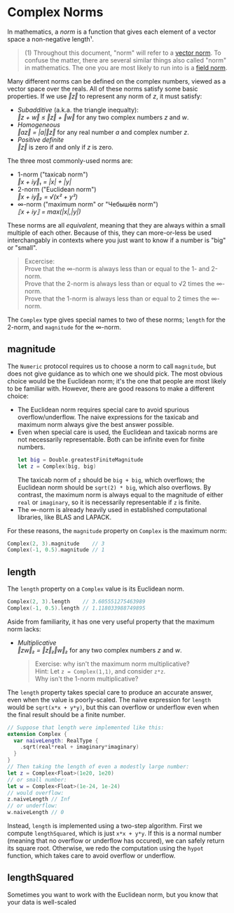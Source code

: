 # Complex Norms
In mathematics, a *norm* is a function that gives each element of a vector space a non-negative length¹.

> (1) Throughout this document, "norm" will refer to a [vector norm](https://en.wikipedia.org/wiki/Norm_(mathematics)).
> To confuse the matter, there are several similar things also called "norm" in mathematics.
> The one you are most likely to run into is a [field norm](https://en.wikipedia.org/wiki/Field_norm).

Many different norms can be defined on the complex numbers, viewed as a vector space over the reals.
All of these norms satisfy some basic properties. If we use *‖z‖* to represent any norm of *z*, it must satisfy:

- *Subadditive* (a.k.a. the triangle inequalty):    
  *‖z + w‖ ≤ ‖z‖ + ‖w‖* for any two complex numbers *z* and *w*.
- *Homogeneous*  
  *‖az‖ = |a|‖z‖* for any real number *a* and complex number *z*.
- *Positive definite*  
  *‖z‖* is zero if and only if *z* is zero.

The three most commonly-used norms are:

- 1-norm ("taxicab norm")  
  *‖x + iy‖₁ = |x| + |y|*
- 2-norm ("Euclidean norm")  
  *‖x + iy‖₂ = √(x² + y²)*
- ∞-norm ("maximum norm" or "Чебышёв norm")  
  *⟦x + iy⟧ = max(|x|,|y|)*

These norms are all *equivalent*, meaning that they are always within a small multiple of each other.
Because of this, they can more-or-less be used interchangably in contexts where you just want to know if a number is "big" or "small".

> Excercise:  
> Prove that the ∞-norm is always less than or equal to the 1- and 2-norm.  
> Prove that the 2-norm is always less than or equal to √2 times the ∞-norm.  
> Prove that the 1-norm is always less than or equal to 2 times the ∞-norm.  

The `Complex` type gives special names to two of these norms; `length` for the 2-norm, and `magnitude` for the ∞-norm.

## magnitude
The `Numeric` protocol requires us to choose a norm to call `magnitude`, but does not give guidance as to which one we should pick.
The most obvious choice would be the Euclidean norm; it's the one that people are most likely to be familiar with.
However, there are good reasons to make a different choice:
- The Euclidean norm requires special care to avoid spurious overflow/underflow.
  The naive expressions for the taxicab and maximum norm always give the best answer possible.
- Even when special care is used, the Euclidean and taxicab norms are not necessarily representable.
  Both can be infinite even for finite numbers.
  ```swift
  let big = Double.greatestFiniteMagnitude
  let z = Complex(big, big)
  ```
  The taxicab norm of `z` should be `big + big`, which overflows; the Euclidean norm should be `sqrt(2) * big`, which also overflows.
  By contrast, the maximum norm is always equal to the magnitude of either `real` or `imaginary`, so it is necessarily representable if `z` is finite.
- The ∞-norm is already heavily used in established computational libraries, like BLAS and LAPACK.

For these reasons, the `magnitude` property on `Complex` is the maximum norm:
```swift
Complex(2, 3).magnitude    // 3
Complex(-1, 0.5).magnitude // 1
```

## length
The `length` property on a `Complex` value is its Euclidean norm.

```swift
Complex(2, 3).length    // 3.605551275463989
Complex(-1, 0.5).length // 1.118033988749895
```

Aside from familiarity, it has one very useful property that the maximum norm lacks:

- *Multiplicative*  
  *‖zw‖₂ = ‖z‖₂‖w‖₂* for any two complex numbers *z* and *w*.

  > Exercise: why isn't the maximum norm multiplicative?  
  > Hint: Let `z = Complex(1,1)`, and consider `z*z`.  
  > Why isn't the 1-norm multiplicative?

The `length` property takes special care to produce an accurate answer, even when the value is poorly-scaled.
The naive expression for `length` would be `sqrt(x*x + y*y)`, but this can overflow or underflow even when the final result should be a finite number.
```swift
// Suppose that length were implemented like this:
extension Complex {
  var naiveLength: RealType {
    .sqrt(real*real + imaginary*imaginary)
  }
}
// Then taking the length of even a modestly large number:
let z = Complex<Float>(1e20, 1e20)
// or small number:
let w = Complex<Float>(1e-24, 1e-24)
// would overflow:
z.naiveLength // Inf
// or underflow:
w.naiveLength // 0
```
Instead, `length` is implemented using a two-step algorithm.
First we compute `lengthSquared`, which is just `x*x + y*y`.
If this is a normal number (meaning that no overflow or underflow has occured), we can safely return its square root.
Otherwise, we redo the computation using the `hypot` function, which takes care to avoid overflow or underflow.

## lengthSquared
Sometimes you want to work with the Euclidean norm, but you know that your data is well-scaled

